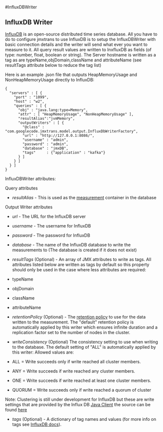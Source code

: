 #InfluxDBWriter

## InfluxDB Writer

[InfluxDB](http://graphite.wikidot.com/) is an open-source distributed time series database. All you have to do to configure jmxtrans to use InfluxDB is to setup the InfluxDBWriter with basic connection details and the writer will send what ever you want to measure to it.
All query result values are written to InxfluxDB as fields (of type: number, float, boolean or string). The Server hostname is written as a tag as are typeName,objDomain,className and attributeName (see resultTags attribute below to reduce the tag list)

Here is an example .json file that outputs HeapMemoryUsage and NonHeapMemoryUsage directly to InfluxDB:

```
{
  "servers" : [ {
    "port" : "1099",
    "host" : "w2",
    "queries" : [ {
      "obj" : "java.lang:type=Memory",
      "attr" : [ "HeapMemoryUsage", "NonHeapMemoryUsage" ],
      "resultAlias":"jvmMemory",
      "outputWriters" : [ {
        "@class" : "com.googlecode.jmxtrans.model.output.InfluxDbWriterFactory",
        "url" : "http://127.0.0.1:8086/",
        "username" : "admin",
        "password" : "admin",
        "database" : "jmxDB",
        "tags"     : {"application" : "kafka"}
      } ]
    } ]
  } ]
}
```

InfluxDBWriter attributes:

Query attributes
* *resultAlias* - This is used as the [measurement](https://influxdb.com/docs/v0.9/concepts/key_concepts.html#measurement) container in the database

Output Writer attributes
* *url* - The URL for the InfluxDB server
* *username* - The username for InfluxDB
* *password* - The password for InfluxDB
* *database* - The name of the InfluxDB database to write the measurements to (The database is created if it    does not exist)

* *resultTags* (Optional) - An array of JMX attributes to write as tags. All attributes listed below are written as tags by default so this property should only be used in the case where less attributes are required:

 * typeName
 * objDomain
 * className
 * attributeName

* *retentionPolicy* (Optional) - The [retention policy](https://influxdb.com/docs/v0.9/concepts/key_concepts.html#retention-policy") to use for the data written to the measurement. The "default" retention policy is automatically applied by this writer which ensures infinite duration and a replication factor set to the number of nodes in the cluster.

* *writeConsistency* (Optional) The consistency setting to use when writing to the database. The default setting of "ALL" is automatically applied by this writer: Allowed values are:

 * ALL = Write succeeds only if write reached all cluster members.
 * ANY = Write succeeds if write reached any cluster members.
 * ONE = Write succeeds if write reached at least one cluster members.
 * QUORUM = Write succeeds only if write reached a quorum of cluster

Note: Clustering is still under development for InfluxDB but these are write settings that are provided by the Influx DB [Java Client](https://github.com/influxdb/influxdb-java) the source can be found [here](https://github.com/influxdb/influxdb-java/blob/ee202ea5a55c1073d84e5eaf00c672076f204f65/src/main/java/org/influxdb/InfluxDB.java)

* *tags* (Optional) - A dictionary of tag names and values (for more info on tags see [InfluxDB docs](https://docs.influxdata.com/influxdb/v1.2/concepts/glossary/#tag)).